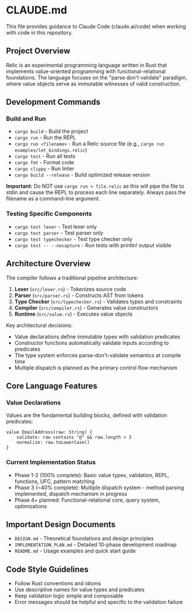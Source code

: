 # CLAUDE.md

This file provides guidance to Claude Code (claude.ai/code) when working with code in this repository.

## Project Overview

Relic is an experimental programming language written in Rust that implements value-oriented programming with functional-relational foundations. The language focuses on the "parse don't validate" paradigm, where value objects serve as immutable witnesses of valid construction.

## Development Commands

### Build and Run
- `cargo build` - Build the project
- `cargo run` - Run the REPL
- `cargo run <filename>` - Run a Relic source file (e.g., `cargo run examples/let_bindings.relic`)
- `cargo test` - Run all tests
- `cargo fmt` - Format code
- `cargo clippy` - Run linter
- `cargo build --release` - Build optimized release version

**Important:** Do NOT use `cargo run < file.relic` as this will pipe the file to stdin and cause the REPL to process each line separately. Always pass the filename as a command-line argument.

### Testing Specific Components
- `cargo test lexer` - Test lexer only
- `cargo test parser` - Test parser only
- `cargo test typechecker` - Test type checker only
- `cargo test -- --nocapture` - Run tests with println! output visible

## Architecture Overview

The compiler follows a traditional pipeline architecture:

1. **Lexer** (`src/lexer.rs`) - Tokenizes source code
2. **Parser** (`src/parser.rs`) - Constructs AST from tokens
3. **Type Checker** (`src/typechecker.rs`) - Validates types and constraints
4. **Compiler** (`src/compiler.rs`) - Generates value constructors
5. **Runtime** (`src/value.rs`) - Executes value objects

Key architectural decisions:
- Value declarations define immutable types with validation predicates
- Constructor functions automatically validate inputs according to predicates
- The type system enforces parse-don't-validate semantics at compile time
- Multiple dispatch is planned as the primary control flow mechanism

## Core Language Features

### Value Declarations
Values are the fundamental building blocks, defined with validation predicates:
```relic
value EmailAddress(raw: String) {
    validate: raw contains "@" && raw.length > 3
    normalize: raw.toLowerCase()
}
```

### Current Implementation Status
- Phase 1-2 (100% complete): Basic value types, validation, REPL, functions, UFC, pattern matching
- Phase 3 (~40% complete): Multiple dispatch system - method parsing implemented, dispatch mechanism in progress
- Phase 4+ planned: Functional-relational core, query system, optimizations

## Important Design Documents
- `DESIGN.md` - Theoretical foundations and design principles
- `IMPLEMENTATION_PLAN.md` - Detailed 10-phase development roadmap
- `README.md` - Usage examples and quick start guide

## Code Style Guidelines
- Follow Rust conventions and idioms
- Use descriptive names for value types and predicates
- Keep validation logic simple and composable
- Error messages should be helpful and specific to the validation failure